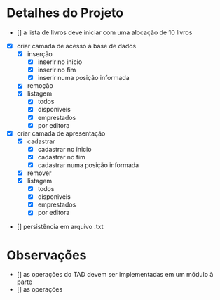 # Detalhes do Projeto

- [] a lista de livros deve iniciar com uma alocação de 10 livros
- [x] criar camada de acesso à base de dados
  - [x] inserção
    - [x] inserir no inicio
    - [x] inserir no fim
    - [x] inserir numa posição informada
  - [x] remoção
  - [x] listagem
    - [x] todos 
    - [x] disponiveis
    - [x] emprestados
    - [x] por editora
- [x] criar camada de apresentação
  - [x] cadastrar
    - [x] cadastrar no inicio
    - [x] cadastrar no fim
    - [x] cadastrar numa posição informada
  - [x] remover
  - [x] listagem
    - [x] todos 
    - [x] disponiveis
    - [x] emprestados
    - [x] por editora
- [] persistência em arquivo .txt

# Observações

- [] as operações do TAD devem ser implementadas em um módulo à parte
- [] as operações 